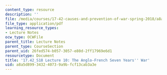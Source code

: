 ```yaml
---
content_type: resource
description: ''
file: /media/courses/17-42-causes-and-prevention-of-war-spring-2018/a8a5d899343240739a9bfcf13cab3a3e_MIT17_42S18_lec10_7YearsWar.pdf
file_type: application/pdf
learning_resource_types:
- Lecture Notes
ocw_type: OCWFile
parent_title: Lecture Notes
parent_type: CourseSection
parent_uid: 26fed574-b057-3057-e80d-2ff17969e6d1
resourcetype: Document
title: '17.42_S18 Lecture 10: The Anglo-French Seven Years'' War'
uid: a8a5d899-3432-4073-9a9b-fcf13cab3a3e
---
```

